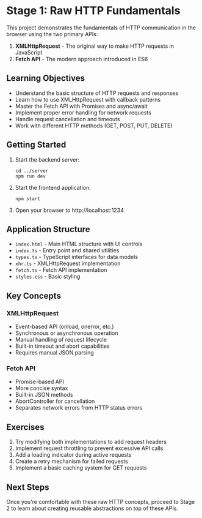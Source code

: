 # Stage 1: Raw HTTP Fundamentals

This project demonstrates the fundamentals of HTTP communication in the browser using the two primary APIs:

1. **XMLHttpRequest** - The original way to make HTTP requests in JavaScript
2. **Fetch API** - The modern approach introduced in ES6

## Learning Objectives

-   Understand the basic structure of HTTP requests and responses
-   Learn how to use XMLHttpRequest with callback patterns
-   Master the Fetch API with Promises and async/await
-   Implement proper error handling for network requests
-   Handle request cancellation and timeouts
-   Work with different HTTP methods (GET, POST, PUT, DELETE)

## Getting Started

1. Start the backend server:

    ```
    cd ../server
    npm run dev
    ```

2. Start the frontend application:

    ```
    npm start
    ```

3. Open your browser to http://localhost:1234

## Application Structure

-   `index.html` - Main HTML structure with UI controls
-   `index.ts` - Entry point and shared utilities
-   `types.ts` - TypeScript interfaces for data models
-   `xhr.ts` - XMLHttpRequest implementation
-   `fetch.ts` - Fetch API implementation
-   `styles.css` - Basic styling

## Key Concepts

### XMLHttpRequest

-   Event-based API (onload, onerror, etc.)
-   Synchronous or asynchronous operation
-   Manual handling of request lifecycle
-   Built-in timeout and abort capabilities
-   Requires manual JSON parsing

### Fetch API

-   Promise-based API
-   More concise syntax
-   Built-in JSON methods
-   AbortController for cancellation
-   Separates network errors from HTTP status errors

## Exercises

1. Try modifying both implementations to add request headers
2. Implement request throttling to prevent excessive API calls
3. Add a loading indicator during active requests
4. Create a retry mechanism for failed requests
5. Implement a basic caching system for GET requests

## Next Steps

Once you're comfortable with these raw HTTP concepts, proceed to Stage 2 to learn about creating reusable abstractions on top of these APIs.
